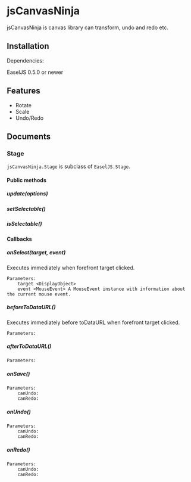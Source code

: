 
# jsCanvasNinja

jsCanvasNinja is canvas library can transform, undo and redo etc.

## Installation

Dependencies:

EaselJS 0.5.0 or newer

## Features

- Rotate
- Scale
- Undo/Redo

## Documents

### Stage

`jsCanvasNinja.Stage` is subclass of `EaselJS.Stage`.

#### Public methods

##### update(options)

##### setSelectable()

##### isSelectable()

##### 

#### Callbacks

##### onSelect(target, event)

Executes immediately when forefront target clicked.

```
Parameters:
	target <DisplayObject>
	event <MouseEvent> A MouseEvent instance with information about the current mouse event.
```

##### beforeToDataURL()

Executes immediately before toDataURL when forefront target clicked.

```
Parameters:
```

##### afterToDataURL()

```
Parameters:
```

##### onSave()

```
Parameters:
	canUndo:
	canRedo:
```

##### onUndo()

```
Parameters:
	canUndo:
	canRedo:
```

##### onRedo()

```
Parameters:
	canUndo:
	canRedo:
```

